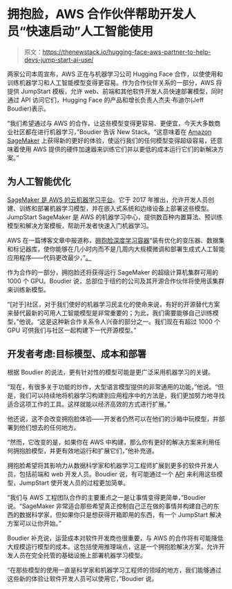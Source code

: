 # 拥抱脸，AWS 合作伙伴帮助开发人员“快速启动”人工智能使用

> 原文：<https://thenewstack.io/hugging-face-aws-partner-to-help-devs-jump-start-ai-use/>

两家公司本周宣布，AWS 正在与机器学习公司 Hugging Face 合作，以使使用和训练机器学习和人工智能模型变得更容易。作为合作伙伴关系的一部分，AWS 将提供 JumpStart 模板，允许 web、前端和其他软件开发人员快速部署模型，同时通过 API 访问它们，Hugging Face 的产品和增长负责人杰夫·布迪尔(Jeff Boudier)表示。

“我们希望通过与 AWS 的合作，让这些模型变得更容易、更便宜，今天大多数商业社区都在进行机器学习，”Boudier 告诉 New Stack。“这意味着在 [Amazon SageMaker](https://thenewstack.io/explore-amazon-sagemaker-serverless-inference-for-deploying-ml-models/) 上获得新的更好的体验，使运行我们的任何模型变得超级容易，还意味着使用 AWS 提供的硬件加速器来训练它们并以更低的成本运行它们的新解决方案。”

## 为人工智能优化

[SageMaker 是 AWS 的云机器学习平台](https://thenewstack.io/train-and-deploy-machine-models-with-amazon-sagemaker-autopilot/)。它于 2017 年推出，允许开发人员创建、训练和部署机器学习模型，并在嵌入式系统和边缘设备上部署这些模型。JumpStart SageMaker 是 AWS 的机器学习中心，提供数百种内置算法、预训练模型和解决方案模板，帮助开发者快速入门机器学习。

AWS 在一篇博客文章中报道称，[拥抱脸深度学习容器](https://aws.amazon.com/machine-learning/hugging-face/)“装有优化的变压器、数据集和标记器库，使你能够在几小时内而不是几周内大规模微调和部署生成式人工智能应用程序——代码更改最少，”[。](https://aws.amazon.com/blogs/machine-learning/aws-and-hugging-face-collaborate-to-make-generative-ai-more-accessible-and-cost-efficient/)

作为合作的一部分，拥抱脸还将获得运行 SageMaker 的超级计算机集群可用的 1000 个 GPU。Boudier 说，总部位于纽约的公司及其开源合作伙伴将使用该集群来训练新模型。

“[对于]社区，对于我们使好的机器学习民主化的使命来说，有好的开源替代方案来替代最新的可用人工智能模型是非常重要的；为此，我们需要能够自己训练模型，”他说。“这是这种新合作关系令人兴奋的部分之一。我们现在有超过 1000 个 GPU 可供我们与社区一起构建下一代开源模型。”

## 开发者考虑:目标模型、成本和部署

根据 Boudier 的说法，更有针对性的模型可能是更广泛采用机器学习的关键。

“现在，有很多关于功能的炒作，大型语言模型提供的非常通用的功能，”他说。“但是，我们可以持续地将机器学习构建到应用程序中的方法是，我们更加努力地寻找适合这项工作的工具。这样就能以经济高效的方式进行扩展。”

他还说，这不会改变拥抱脸体验——开发者仍然可以在他们的沙箱中玩模型，并部署到他们想去的任何地方。

“然而，它改变的是，如果你在 AWS 中构建，那么你有更好的解决方案来利用任何拥抱脸模型，并更有效地运行和扩展它们，”他补充道。

拥抱脸希望将其影响力从数据科学家和机器学习工程师扩展到更多的软件开发人员，包括前端和 web 开发人员。Boudier 说，有可能通过一个 [API](https://thenewstack.io/how-to-maintain-api-consistency-as-you-scale/) 来利用这些模型，JumpStart 使开发人员的过程更加简单。

“我们与 AWS 工程团队合作的主要重点之一是让事情变得更简单，”Boudier 说。“SageMaker 非常适合那些希望真正控制自己正在做的事情并构建自己的东西的数据科学家，但如果你只是想获得开箱即用的东西，有一个 JumpStart 解决方案可以让你开始。”

Boudier 补充说，运营成本对软件开发商也很重要，与 AWS 的合作将有可能降低大规模运行模型的成本。这包括使用推理端点，这是一个拥抱脸解决方案，允许开发人员在完全托管的基础设施上部署机器学习模型。

“在那些模型的使用一直是科学家和机器学习工程师的领域的地方，我们能够通过这些新的体验让软件开发人员可以使用它，”Boudier 说。

<svg xmlns:xlink="http://www.w3.org/1999/xlink" viewBox="0 0 68 31" version="1.1"><title>Group</title> <desc>Created with Sketch.</desc></svg>